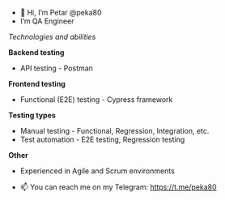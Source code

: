- 👋 Hi, I’m Petar @peka80
- I’m QA Engineer

*Technologies and abilities*

**Backend testing** 

  - API testing - Postman
 
**Frontend testing**

  - Functional (E2E) testing - Cypress framework

**Testing types**

  - Manual testing - Functional, Regression, Integration, etc.
  - Test automation - E2E testing, Regression testing

**Other**

  - Experienced in Agile and Scrum environments


- 📫 You can reach me on my Telegram: https://t.me/peka80
<!-- 💞️ I’m looking to collaborate on -->

<!---
peka80/peka80 is a ✨ special ✨ repository because its `README.md` (this file) appears on your GitHub profile.
You can click the Preview link to take a look at your changes.
--->
